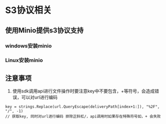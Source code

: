 # S3协议相关

## 使用Minio提供s3协议支持

### windows安装minio



### Linux安装minio




## 注意事项
1. 使用sdk调用api进行文件操作时要注意key中不要包含，+等符号，会造成错误，可以对url进行编码
```golang
key = strings.Replace(url.QueryEscape(deliveryPath[index+1:]), "%2F", "/", -1) 
// 获取key, 同时对url进行编码 排除正斜杠/，api调用时如果存在特殊符号如，+ 会失败
```